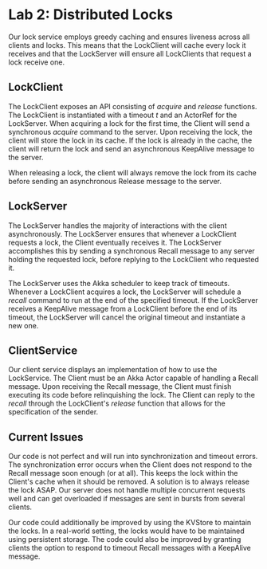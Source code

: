 # Lab 2: Distributed Locks
Our lock service employs greedy caching and ensures liveness across all clients and locks. This means that the LockClient will cache every lock it receives and that the LockServer will ensure all LockClients that request a lock receive one. 

## LockClient
The LockClient exposes an API consisting of _acquire_ and _release_ functions. The LockClient is instantiated with a timeout _t_ and an ActorRef for the LockServer. When acquiring a lock for the first time, the Client will send a synchronous _acquire_ command to the server. Upon receiving the lock, the client will store the lock in its cache. If the lock is already in the cache, the client will return the lock and send an asynchronous KeepAlive message to the server. 

When releasing a lock, the client will always remove the lock from its cache before sending an asynchronous Release message to the server. 

## LockServer
The LockServer handles the majority of interactions with the client asynchronously. The LockServer ensures that whenever a LockClient requests a lock, the Client eventually receives it. The LockServer accomplishes this by sending a synchronous Recall message to any server holding the requested lock, before replying to the LockClient who requested it. 

The LockServer uses the Akka scheduler to keep track of timeouts. Whenever a LockClient acquires a lock, the LockServer will schedule a _recall_ command to run at the end of the specified timeout. If the LockServer receives a KeepAlive message from a LockClient before the end of its timeout, the LockServer will cancel the original timeout and instantiate a new one. 

## ClientService
Our client service displays an implementation of how to use the LockService. The Client must be an Akka Actor capable of handling a Recall message. Upon receiving the Recall message, the Client must finish executing its code before relinquishing the lock. The Client can reply to the _recall_ through the LockClient's _release_ function that allows for the specification of the sender. 

## Current Issues
Our code is not perfect and will run into synchronization and timeout errors. The synchronization error occurs when the Client does not respond to the Recall message soon enough (or at all). This keeps the lock within the Client's cache when it should be removed. A solution is to always release the lock ASAP. Our server does not handle multiple concurrent requests well and can get overloaded if messages are sent in bursts from several clients. 

Our code could additionally be improved by using the KVStore to maintain the locks. In a real-world setting, the locks would have to be maintained using persistent storage. The code could also be improved by granting clients the option to respond to timeout Recall messages with a KeepAlive message. 